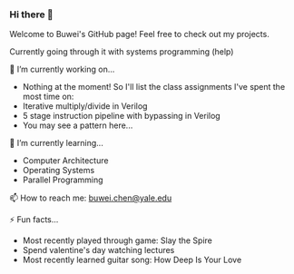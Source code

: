### Hi there 👋

Welcome to Buwei's GitHub page! Feel free to check out my projects.

Currently going through it with systems programming (help)

🔭 I’m currently working on...
- Nothing at the moment! So I'll list the class assignments I've spent the most time on:
- Iterative multiply/divide in Verilog
- 5 stage instruction pipeline with bypassing in Verilog
- You may see a pattern here...

🌱 I’m currently learning...
- Computer Architecture
- Operating Systems
- Parallel Programming

📫 How to reach me: buwei.chen@yale.edu

⚡ Fun facts...
- Most recently played through game: Slay the Spire
- Spend valentine's day watching lectures
- Most recently learned guitar song: How Deep Is Your Love
<!--
**BuweiChen/BuweiChen** is a ✨ _special_ ✨ repository because its `README.md` (this file) appears on your GitHub profile.
- 🔭 I’m currently working on ...
- 🌱 I’m currently learning ...
- 👯 I’m looking to collaborate on ...
- 🤔 I’m looking for help with ...
- 💬 Ask me about ...
- 📫 How to reach me: ...
- 😄 Pronouns: ...
- ⚡ Fun fact: ...
-->
